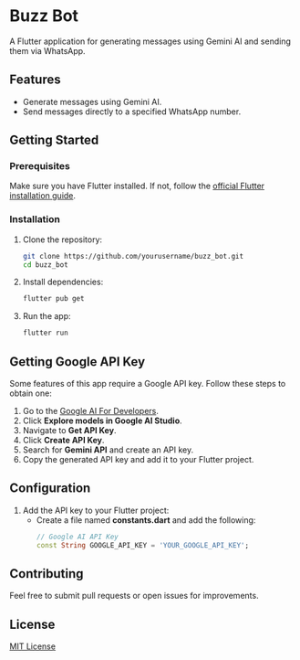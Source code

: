# Buzz Bot

A Flutter application for generating messages using Gemini AI and sending them via WhatsApp.

## Features
- Generate messages using Gemini AI.
- Send messages directly to a specified WhatsApp number.

## Getting Started

### Prerequisites
Make sure you have Flutter installed. If not, follow the [official Flutter installation guide](https://docs.flutter.dev/get-started/install).

### Installation

1. Clone the repository:
   ```sh
   git clone https://github.com/yourusername/buzz_bot.git
   cd buzz_bot
   ```

2. Install dependencies:
   ```sh
   flutter pub get
   ```

3. Run the app:
   ```sh
   flutter run
   ```

## Getting Google API Key
Some features of this app require a Google API key. Follow these steps to obtain one:

1. Go to the [Google AI For Developers](https://ai.google.dev/).
2. Click **Explore models in Google AI Studio**.
3. Navigate to **Get API Key**.
4. Click **Create API Key**.
5. Search for **Gemini API** and create an API key.
6. Copy the generated API key and add it to your Flutter project.

## Configuration

1. Add the API key to your Flutter project:
   - Create a file named **constants.dart** and add the following:
     ```dart
     // Google AI API Key
     const String GOOGLE_API_KEY = 'YOUR_GOOGLE_API_KEY';
     ```

## Contributing
Feel free to submit pull requests or open issues for improvements.

## License
[MIT License](LICENSE)


